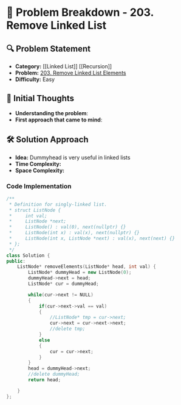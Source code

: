 # 📌 Problem Breakdown - 203. Remove Linked List

## 🔍 Problem Statement
- **Category:**  [[Linked List]] [[Recursion]]
- **Problem:** [203. Remove Linked List Elements](https://leetcode.com/problems/remove-linked-list-elements/)
- **Difficulty:**  Easy 

## 🧠 Initial Thoughts
- **Understanding the problem**:  
- **First approach that came to mind**:  

## 🛠 Solution Approach
- **Idea:**  Dummyhead is very useful in linked lists
- **Time Complexity:**  
- **Space Complexity:**  

### **Code Implementation**
```c++
/**
 * Definition for singly-linked list.
 * struct ListNode {
 *     int val;
 *     ListNode *next;
 *     ListNode() : val(0), next(nullptr) {}
 *     ListNode(int x) : val(x), next(nullptr) {}
 *     ListNode(int x, ListNode *next) : val(x), next(next) {}
 * };
 */
class Solution {
public:
    ListNode* removeElements(ListNode* head, int val) {
        ListNode* dummyHead = new ListNode(0);
        dummyHead->next = head;
        ListNode* cur = dummyHead;

        while(cur->next != NULL)
        {
            if(cur->next->val == val)
            {
                //ListNode* tmp = cur->next;
                cur->next = cur->next->next;
                //delete tmp;
            }
            else 
            {
                cur = cur->next;
            }
        }
        head = dummyHead->next;
        //delete dummyHead;
        return head;

    }
};
```

